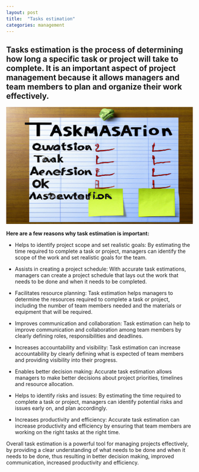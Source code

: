 ```yaml
---
layout: post
title:  "Tasks estimation"
categories: management
---
```


## Tasks estimation is the process of determining how long a specific task or project will take to complete. It is an important aspect of project management because it allows managers and team members to plan and organize their work effectively. 
![Tasks estimation](/assets/tasks_estimation.png)

__Here are a few reasons why task estimation is important:__

* Helps to identify project scope and set realistic goals: By estimating the time required to complete a task or project, managers can identify the scope of the work and set realistic goals for the team.

* Assists in creating a project schedule: With accurate task estimations, managers can create a project schedule that lays out the work that needs to be done and when it needs to be completed.

* Facilitates resource planning: Task estimation helps managers to determine the resources required to complete a task or project, including the number of team members needed and the materials or equipment that will be required.

* Improves communication and collaboration: Task estimation can help to improve communication and collaboration among team members by clearly defining roles, responsibilities and deadlines.

* Increases accountability and visibility: Task estimation can increase accountability by clearly defining what is expected of team members and providing visibility into their progress.

* Enables better decision making: Accurate task estimation allows managers to make better decisions about project priorities, timelines and resource allocation.

* Helps to identify risks and issues: By estimating the time required to complete a task or project, managers can identify potential risks and issues early on, and plan accordingly.

* Increases productivity and efficiency: Accurate task estimation can increase productivity and efficiency by ensuring that team members are working on the right tasks at the right time.

Overall task estimation is a powerful tool for managing projects effectively, by providing a clear understanding of what needs to be done and when it needs to be done, thus resulting in better decision making, improved communication, increased productivity and efficiency.